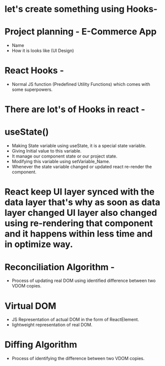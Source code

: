 
# let's create something using Hooks-

# Project planning - E-Commerce App
 
- Name
- How it is looks like (UI Design)


# React Hooks - 
- Normal JS function (Predefined Utility Functions) which comes with some superpowers.


# There are lot's of Hooks in react -

# useState() 
- Making State variable using useState, it is a special state variable.
- Giving Initial value to this variable.
- It manage our component state or our project state.
- Modifying this variable using setVariable_Name.
- Whenever the state variable changed or updated react re-render the component.

# React keep UI layer synced with the data layer that's why as soon as data layer changed UI layer also changed using re-rendering that component and it happens within less time and in optimize way.


# Reconciliation Algorithm -
- Process of updating real DOM using identified difference between two VDOM copies.


# Virtual DOM 
- JS Representation of actual DOM in the form of ReactElement.
- lightweight representation of real DOM. 


# Diffing Algorithm
- Process of identifying the difference between two VDOM copies.